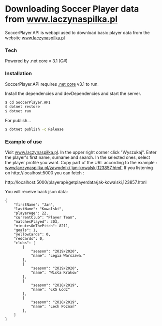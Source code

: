 # Downloading Soccer Player data from www.laczynaspilka.pl

SoccerPlayer.API is webapi used to download basic player data from the website www.laczynaspilka.pl

### Tech

Powered by .net core v 3.1 (C#)

### Installation

SoccerPlayer.API requires [.net core](https://dotnet.microsoft.com/download/dotnet-core/3.1) v3.1 to run.

Install the dependencies and devDependencies and start the server.

```sh
$ cd SoccerPlayer.API
$ dotnet restore
$ dotnet run
```

For publish...

```sh
$ dotnet publish -c Release
```

### Example of use

Visit www.laczynaspiłka.pl.
In the upper right corner click "Wyszukaj".
Enter the player's first name, surname and search.
In the selected ones, select the player profile you want.
Copy part of the URL according to the example : www.laczynaspilka.pl/zawodnik/`jan-kowalski,123857.html`
If you listening on http://localhost:5000 you can fetch :

http://localhost:5000/playerapi/getplayerdata/jak-kowalski,123857.html

You will receive back json data:

```
{
    "firstName": "Jan",
    "lastName": "Kowalski",
    "playerAge": 22,
    "currentClub": "Player Team",
    "matchesPlayed": 303,
    "minutesOnThePitch": 8211,
    "goals": 1,
    "yellowCards": 0,
    "redCards": 0,
    "clubs": [
        {
            "season": "2019/2020",
            "name": "Legia Warszawa."
        },
        {
            "season": "2019/2020",
            "name": "Wisła Kraków"
        },
        {
            "season": "2018/2019",
            "name": "ŁKS Łódź"
        },
        {
            "season": "2018/2019",
            "name": "Lech Poznań"
        },
    ]
}
```
